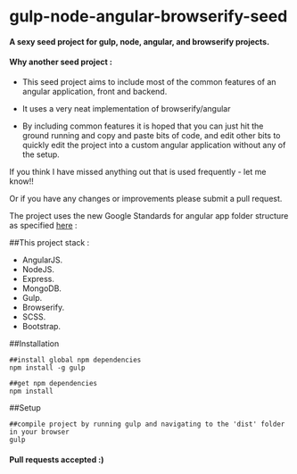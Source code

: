 gulp-node-angular-browserify-seed
============================

#### A sexy seed project for gulp, node, angular, and browserify projects.

#### Why another seed project :

* This seed project aims to include most of the common features of an angular application, front and backend.

* It uses a very neat implementation of browserify/angular

* By including common features it is hoped that you can just hit the ground running and copy and paste bits of code, and edit other bits to quickly edit the project into a custom angular application without any of the setup.


If you think I have missed anything out that is used frequently - let me know!!

Or if you have any changes or improvements please submit a pull request.

The project uses the new Google Standards for angular app folder structure as specified
[here](https://docs.google.com/document/d/1XXMvReO8-Awi1EZXAXS4PzDzdNvV6pGcuaF4Q9821Es/pub) :

##This project stack :
*   AngularJS.
*   NodeJS.
*   Express.
*   MongoDB.
*   Gulp.
*   Browserify.
*   SCSS.
*   Bootstrap.


##Installation
```
##install global npm dependencies
npm install -g gulp

##get npm dependencies
npm install
```
##Setup
```
##compile project by running gulp and navigating to the 'dist' folder in your browser
gulp
```


#### Pull requests accepted :)
